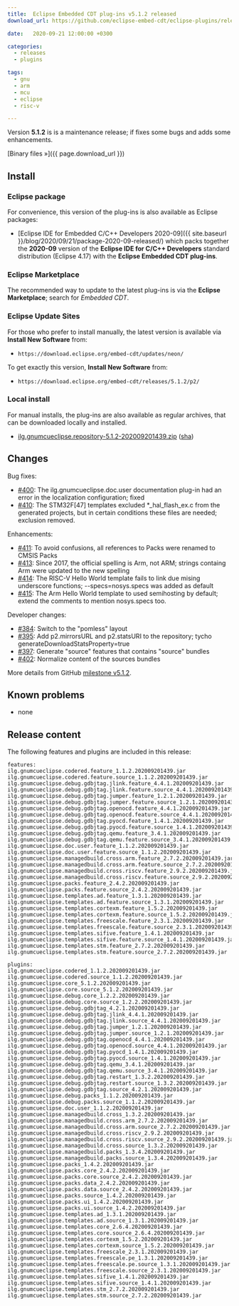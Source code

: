 ```yaml
---
title:  Eclipse Embedded CDT plug-ins v5.1.2 released
download_url: https://github.com/eclipse-embed-cdt/eclipse-plugins/releases/tag/v5.1.2/

date:   2020-09-21 12:00:00 +0300

categories:
  - releases
  - plugins

tags:
  - gnu
  - arm
  - mcu
  - eclipse
  - risc-v

---
```


Version **5.1.2** is is a maintenance release; if fixes some bugs and adds
some enhancements.

[Binary files »]({{ page.download_url }})

## Install

### Eclipse package

For convenience, this version of the plug-ins is also available as
Eclipse packages:

- [Eclipse IDE for Embedded C/C++ Developers 2020-09]({{ site.baseurl }}/blog/2020/09/21/package-2020-09-released/)
which packs together the **2020-09** version of the
**Eclipse IDE for C/C++ Developers** standard distribution
(Eclipse 4.17) with the **Eclipse Embedded CDT plug-ins**.

### Eclipse Marketplace

The recommended way to update to the latest plug-ins is via the
**Eclipse Marketplace**; search for _Embedded CDT_.

### Eclipse Update Sites

For those who prefer to install manually, the latest version is available
via **Install New Software** from:

- `https://download.eclipse.org/embed-cdt/updates/neon/`

To get exactly this version, **Install New Software** from:

- `https://download.eclipse.org/embed-cdt/releases/5.1.2/p2/`

### Local install

For manual installs, the plug-ins are also available as regular archives,
that can be downloaded locally and installed.

- [ilg.gnumcueclipse.repository-5.1.2-202009201439.zip](https://www.eclipse.org/downloads/download.php?file=/embed-cdt/releases/5.1.2/ilg.gnumcueclipse.repository-5.1.2-202009201439.zip)
([sha](https://www.eclipse.org/downloads/download.php?file=/embed-cdt/releases/5.1.2/ilg.gnumcueclipse.repository-5.1.2-202009201439.zip.sha))

## Changes

Bug fixes:

- [#400](https://github.com/eclipse-embed-cdt/eclipse-plugins/issues/400): The ilg.gnumcueclipse.doc.user documentation plug-in had an error in the localization configuration; fixed
- [#410](https://github.com/eclipse-embed-cdt/eclipse-plugins/issues/410): The STM32F[47] templates excluded *_hal_flash_ex.c from the generated projects, but in certain conditions these files are needed; exclusion removed.

Enhancements:

- [#411](https://github.com/eclipse-embed-cdt/eclipse-plugins/issues/411): To avoid confusions, all references to Packs were renamed to CMSIS Packs
- [#413](https://github.com/eclipse-embed-cdt/eclipse-plugins/issues/413): Since 2017, the official spelling is Arm, not ARM; strings containg Arm were updated to the new spelling
- [#414](https://github.com/eclipse-embed-cdt/eclipse-plugins/issues/414): The RISC-V Hello World template fails to link due mising underscore functions; --specs=nosys.specs was added as default
- [#415](https://github.com/eclipse-embed-cdt/eclipse-plugins/issues/415): The Arm Hello World template to used semihosting by default; extend the comments to mention nosys.specs too.

Developer changes:

- [#384](https://github.com/eclipse-embed-cdt/eclipse-plugins/issues/384): Switch to the "pomless" layout
- [#395](https://github.com/eclipse-embed-cdt/eclipse-plugins/issues/395): Add p2.mirrorsURL and p2.statsURI to the repository; tycho generateDownloadStatsProperty=true
- [#397](https://github.com/eclipse-embed-cdt/eclipse-plugins/issues/397): Generate "source" features that contains "source" bundles
- [#402](https://github.com/eclipse-embed-cdt/eclipse-plugins/issues/402): Normalize content of the sources bundles

More details from GitHub [milestone v5.1.2](https://github.com/eclipse-embed-cdt/eclipse-plugins/milestone/19?closed=1).

## Known problems

- none

## Release content

The following features and plugins are included in this release:

```
features:
ilg.gnumcueclipse.codered.feature_1.1.2.202009201439.jar
ilg.gnumcueclipse.codered.feature.source_1.1.2.202009201439.jar
ilg.gnumcueclipse.debug.gdbjtag.jlink.feature_4.4.1.202009201439.jar
ilg.gnumcueclipse.debug.gdbjtag.jlink.feature.source_4.4.1.202009201439.jar
ilg.gnumcueclipse.debug.gdbjtag.jumper.feature_1.2.1.202009201439.jar
ilg.gnumcueclipse.debug.gdbjtag.jumper.feature.source_1.2.1.202009201439.jar
ilg.gnumcueclipse.debug.gdbjtag.openocd.feature_4.4.1.202009201439.jar
ilg.gnumcueclipse.debug.gdbjtag.openocd.feature.source_4.4.1.202009201439.jar
ilg.gnumcueclipse.debug.gdbjtag.pyocd.feature_1.4.1.202009201439.jar
ilg.gnumcueclipse.debug.gdbjtag.pyocd.feature.source_1.4.1.202009201439.jar
ilg.gnumcueclipse.debug.gdbjtag.qemu.feature_3.4.1.202009201439.jar
ilg.gnumcueclipse.debug.gdbjtag.qemu.feature.source_3.4.1.202009201439.jar
ilg.gnumcueclipse.doc.user.feature_1.1.2.202009201439.jar
ilg.gnumcueclipse.doc.user.feature.source_1.1.2.202009201439.jar
ilg.gnumcueclipse.managedbuild.cross.arm.feature_2.7.2.202009201439.jar
ilg.gnumcueclipse.managedbuild.cross.arm.feature.source_2.7.2.202009201439.jar
ilg.gnumcueclipse.managedbuild.cross.riscv.feature_2.9.2.202009201439.jar
ilg.gnumcueclipse.managedbuild.cross.riscv.feature.source_2.9.2.202009201439.jar
ilg.gnumcueclipse.packs.feature_2.4.2.202009201439.jar
ilg.gnumcueclipse.packs.feature.source_2.4.2.202009201439.jar
ilg.gnumcueclipse.templates.ad.feature_1.3.1.202009201439.jar
ilg.gnumcueclipse.templates.ad.feature.source_1.3.1.202009201439.jar
ilg.gnumcueclipse.templates.cortexm.feature_1.5.2.202009201439.jar
ilg.gnumcueclipse.templates.cortexm.feature.source_1.5.2.202009201439.jar
ilg.gnumcueclipse.templates.freescale.feature_2.3.1.202009201439.jar
ilg.gnumcueclipse.templates.freescale.feature.source_2.3.1.202009201439.jar
ilg.gnumcueclipse.templates.sifive.feature_1.4.1.202009201439.jar
ilg.gnumcueclipse.templates.sifive.feature.source_1.4.1.202009201439.jar
ilg.gnumcueclipse.templates.stm.feature_2.7.2.202009201439.jar
ilg.gnumcueclipse.templates.stm.feature.source_2.7.2.202009201439.jar

plugins:
ilg.gnumcueclipse.codered_1.1.2.202009201439.jar
ilg.gnumcueclipse.codered.source_1.1.2.202009201439.jar
ilg.gnumcueclipse.core_5.1.2.202009201439.jar
ilg.gnumcueclipse.core.source_5.1.2.202009201439.jar
ilg.gnumcueclipse.debug.core_1.2.2.202009201439.jar
ilg.gnumcueclipse.debug.core.source_1.2.2.202009201439.jar
ilg.gnumcueclipse.debug.gdbjtag_4.2.1.202009201439.jar
ilg.gnumcueclipse.debug.gdbjtag.jlink_4.4.1.202009201439.jar
ilg.gnumcueclipse.debug.gdbjtag.jlink.source_4.4.1.202009201439.jar
ilg.gnumcueclipse.debug.gdbjtag.jumper_1.2.1.202009201439.jar
ilg.gnumcueclipse.debug.gdbjtag.jumper.source_1.2.1.202009201439.jar
ilg.gnumcueclipse.debug.gdbjtag.openocd_4.4.1.202009201439.jar
ilg.gnumcueclipse.debug.gdbjtag.openocd.source_4.4.1.202009201439.jar
ilg.gnumcueclipse.debug.gdbjtag.pyocd_1.4.1.202009201439.jar
ilg.gnumcueclipse.debug.gdbjtag.pyocd.source_1.4.1.202009201439.jar
ilg.gnumcueclipse.debug.gdbjtag.qemu_3.4.1.202009201439.jar
ilg.gnumcueclipse.debug.gdbjtag.qemu.source_3.4.1.202009201439.jar
ilg.gnumcueclipse.debug.gdbjtag.restart_1.3.2.202009201439.jar
ilg.gnumcueclipse.debug.gdbjtag.restart.source_1.3.2.202009201439.jar
ilg.gnumcueclipse.debug.gdbjtag.source_4.2.1.202009201439.jar
ilg.gnumcueclipse.debug.packs_1.1.2.202009201439.jar
ilg.gnumcueclipse.debug.packs.source_1.1.2.202009201439.jar
ilg.gnumcueclipse.doc.user_1.1.2.202009201439.jar
ilg.gnumcueclipse.managedbuild.cross_1.3.2.202009201439.jar
ilg.gnumcueclipse.managedbuild.cross.arm_2.7.2.202009201439.jar
ilg.gnumcueclipse.managedbuild.cross.arm.source_2.7.2.202009201439.jar
ilg.gnumcueclipse.managedbuild.cross.riscv_2.9.2.202009201439.jar
ilg.gnumcueclipse.managedbuild.cross.riscv.source_2.9.2.202009201439.jar
ilg.gnumcueclipse.managedbuild.cross.source_1.3.2.202009201439.jar
ilg.gnumcueclipse.managedbuild.packs_1.3.4.202009201439.jar
ilg.gnumcueclipse.managedbuild.packs.source_1.3.4.202009201439.jar
ilg.gnumcueclipse.packs_1.4.2.202009201439.jar
ilg.gnumcueclipse.packs.core_2.4.2.202009201439.jar
ilg.gnumcueclipse.packs.core.source_2.4.2.202009201439.jar
ilg.gnumcueclipse.packs.data_2.4.2.202009201439.jar
ilg.gnumcueclipse.packs.data.source_2.4.2.202009201439.jar
ilg.gnumcueclipse.packs.source_1.4.2.202009201439.jar
ilg.gnumcueclipse.packs.ui_1.4.2.202009201439.jar
ilg.gnumcueclipse.packs.ui.source_1.4.2.202009201439.jar
ilg.gnumcueclipse.templates.ad_1.3.1.202009201439.jar
ilg.gnumcueclipse.templates.ad.source_1.3.1.202009201439.jar
ilg.gnumcueclipse.templates.core_2.6.4.202009201439.jar
ilg.gnumcueclipse.templates.core.source_2.6.4.202009201439.jar
ilg.gnumcueclipse.templates.cortexm_1.5.2.202009201439.jar
ilg.gnumcueclipse.templates.cortexm.source_1.5.2.202009201439.jar
ilg.gnumcueclipse.templates.freescale_2.3.1.202009201439.jar
ilg.gnumcueclipse.templates.freescale.pe_1.3.1.202009201439.jar
ilg.gnumcueclipse.templates.freescale.pe.source_1.3.1.202009201439.jar
ilg.gnumcueclipse.templates.freescale.source_2.3.1.202009201439.jar
ilg.gnumcueclipse.templates.sifive_1.4.1.202009201439.jar
ilg.gnumcueclipse.templates.sifive.source_1.4.1.202009201439.jar
ilg.gnumcueclipse.templates.stm_2.7.2.202009201439.jar
ilg.gnumcueclipse.templates.stm.source_2.7.2.202009201439.jar
```
